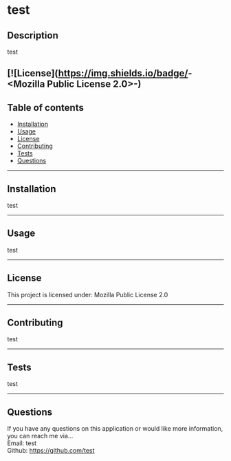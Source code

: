 # test
## Description
test

[![License](https://img.shields.io/badge/<license>-<Mozilla Public License 2.0>-<yellow>)
----------

## Table of contents
* [Installation](#installation)
* [Usage](#usage)
* [License](#license)
* [Contributing](#contributing)
* [Tests](#tests)
* [Questions](#questions)

----------

## Installation
test

----------

## Usage
test

-----------
## License
This project is licensed under:
Mozilla Public License 2.0

-------------
## Contributing
test

--------------
## Tests
test

------------
## Questions
If you have any questions on this application or would like more information, you can reach me via...    
Email: test    
Github: https://github.com/test
